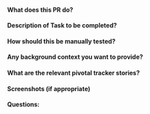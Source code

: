 #### What does this PR do?



#### Description of Task to be completed?


#### How should this be manually tested?

#### Any background context you want to provide?

#### What are the relevant pivotal tracker stories?

#### Screenshots (if appropriate)

#### Questions:
